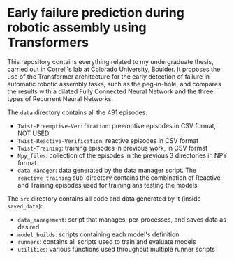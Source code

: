 # Early failure prediction during robotic assembly using Transformers

This repository contains everything related to my undergraduate thesis, carried out in Correll's lab at Colorado University, Boulder. It proposes the use of the Transformer architecture for the early detection of failure in automatic robotic assembly tasks, such as the peg-in-hole, and compares the results with a dilated Fully Connected Neural Network and the three types of Recurrent Neural Networks.

The `data` directory contains all the 491 episodes:

- `Twist-Preemptive-Verification`: preemptive episodes in CSV format, NOT USED
- `Twist-Reactive-Verification`: reactive episodes in CSV format
- `Twist-Training`: training episodes in previous work, in CSV format
- `Npy_files`: collection of the episodes in the previous 3 directories in NPY format
- `data_manager`: data generated by the data manager script. The `reactive_training` sub-directory contains the combination of Reactive and Training episodes used for training ans testing the models

The `src` directory contains all code and data generated by it (inside `saved_data`):

- `data_management`: script that manages, per-processes, and saves data as desired
- `model_builds`: scripts containing each model's definition
- `runners`: contains all scripts used to train and evaluate models
- `utilities`: various functions used throughout multiple runner scripts

